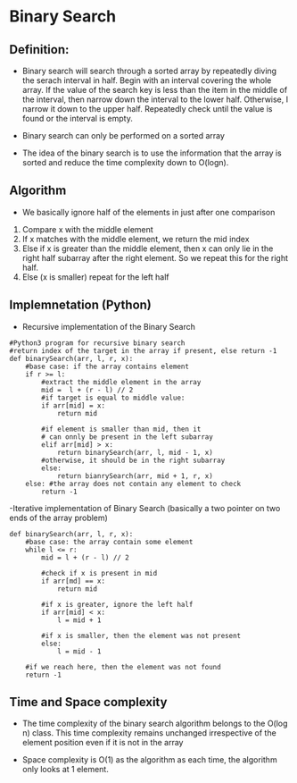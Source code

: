# Binary Search

## Definition: 

- Binary search will search through a sorted array by repeatedly diving the serach interval in half. Begin with an interval 
covering the whole array. If the value of the search key is less than the item in the middle of the interval, then narrow down the interval to the lower half. Otherwise, I narrow it down to the upper half. Repeatedly check until the value is found or the interval is empty. 

- Binary search can only be performed on a sorted array

- The idea of the binary search is to use the information that the array is sorted and reduce the time complexity down to O(logn). 


## Algorithm

- We basically ignore half of the elements in just after one comparison

1. Compare x with the middle element
2. If x matches with the middle element, we return the mid index
3. Else if x is greater than the middle element, then x can only lie in the right half subarray after the right element. 
So we repeat this for the right half.
4. Else (x is smaller) repeat for the left half


## Implemnetation (Python)

- Recursive implementation of the Binary Search

```
#Python3 program for recursive binary search
#return index of the target in the array if present, else return -1
def binarySearch(arr, l, r, x):
	#base case: if the array contains element
	if r >= l:
		#extract the middle element in the array
		mid =  l + (r - l) // 2
		#if target is equal to middle value:
		if arr[mid] = x:
			return mid

		#if element is smaller than mid, then it 
		# can onnly be present in the left subarray
		elif arr[mid] > x:
			return binarySearch(arr, l, mid - 1, x)
		#otherwise, it should be in the right subarray
		else:
			return bianrySearch(arr, mid + 1, r, x)
	else: #the array does not contain any element to check
		return -1
``` 

-Iterative implementation of Binary Search (basically a two pointer on two ends of the array problem)

```
def binarySearch(arr, l, r, x):
	#base case: the array contain some element 
	while l <= r:
		mid = l + (r - l) // 2

		#check if x is present in mid
		if arr[md] == x:
			return mid

		#if x is greater, ignore the left half
		if arr[mid] < x:
			l = mid + 1

		#if x is smaller, then the element was not present
		else:	
			l = mid - 1

	#if we reach here, then the element was not found
	return -1
```

## Time  and Space complexity

- The time complexity of the binary search algorithm belongs to the O(log n) class. This time complexity remains unchanged irrespective of the element position even if it is not in the array

- Space complexity is O(1) as the algorithm as each time, the algorithm only looks at 1 element. 


